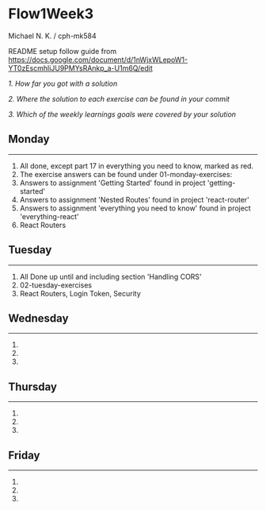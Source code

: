 # Flow1Week3
Michael N. K. / cph-mk584

README setup follow guide from https://docs.google.com/document/d/1nWjxWLepoW1-YT0zEscmhliJU9PMYsRAnkp_a-U1m6Q/edit

*1. How far you got with a solution*

*2. Where the solution to each exercise can be found in your commit*

*3. Which of the weekly learnings goals were covered by your solution*

## Monday
-----
1. All done, except part 17 in everything you need to know, marked as red.
2. The exercise answers can be found under 01-monday-exercises:
  1. Answers to assignment 'Getting Started' found in project 'getting-started'
  2. Answers to assignment 'Nested Routes' found in project 'react-router'
  3. Answers to assignment 'everything you need to know' found in project 'everything-react'
3. React Routers

## Tuesday
-----
1. All Done up until and including section 'Handling CORS'
2. 02-tuesday-exercises
3. React Routers, Login Token, Security

## Wednesday
-----
1. 
2. 
3. 

## Thursday
-----
1. 
2. 
3. 

## Friday
-----
1. 
2. 
3. 
